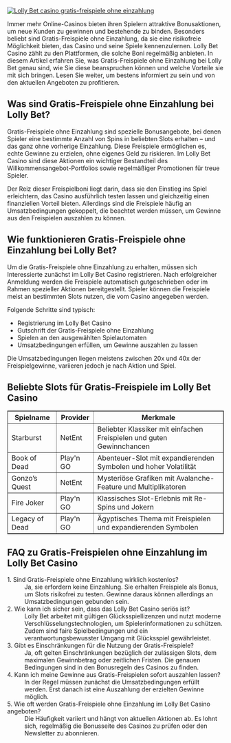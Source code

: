 [![Lolly Bet casino gratis-freispiele ohne einzahlung](https://123-caf.pages.dev/gitsignup.png)](https://vrmoo.ru/Bt82HjjY)

<div>     <p>Immer mehr Online-Casinos bieten ihren Spielern attraktive Bonusaktionen, um neue Kunden zu gewinnen und bestehende zu binden. Besonders beliebt sind Gratis-Freispiele ohne Einzahlung, da sie eine risikofreie Möglichkeit bieten, das Casino und seine Spiele kennenzulernen. Lolly Bet Casino zählt zu den Plattformen, die solche Boni regelmäßig anbieten. In diesem Artikel erfahren Sie, was Gratis-Freispiele ohne Einzahlung bei Lolly Bet genau sind, wie Sie diese beanspruchen können und welche Vorteile sie mit sich bringen. Lesen Sie weiter, um bestens informiert zu sein und von den aktuellen Angeboten zu profitieren.</p>      <h2>Was sind Gratis-Freispiele ohne Einzahlung bei Lolly Bet?</h2>   <p>Gratis-Freispiele ohne Einzahlung sind spezielle Bonusangebote, bei denen Spieler eine bestimmte Anzahl von Spins in beliebten Slots erhalten – und das ganz ohne vorherige Einzahlung. Diese Freispiele ermöglichen es, echte Gewinne zu erzielen, ohne eigenes Geld zu riskieren. Im Lolly Bet Casino sind diese Aktionen ein wichtiger Bestandteil des Willkommensangebot-Portfolios sowie regelmäßiger Promotionen für treue Spieler.</p>   <p>Der Reiz dieser Freispielboni liegt darin, dass sie den Einstieg ins Spiel erleichtern, das Casino ausführlich testen lassen und gleichzeitig einen finanziellen Vorteil bieten. Allerdings sind die Freispiele häufig an Umsatzbedingungen gekoppelt, die beachtet werden müssen, um Gewinne aus den Freispielen auszahlen zu können.</p>      <h2>Wie funktionieren Gratis-Freispiele ohne Einzahlung bei Lolly Bet?</h2>   <p>Um die Gratis-Freispiele ohne Einzahlung zu erhalten, müssen sich Interessierte zunächst im Lolly Bet Casino registrieren. Nach erfolgreicher Anmeldung werden die Freispiele automatisch gutgeschrieben oder im Rahmen spezieller Aktionen bereitgestellt. Spieler können die Freispiele meist an bestimmten Slots nutzen, die vom Casino angegeben werden.</p>   <p>Folgende Schritte sind typisch:</p>   <ul>     <li>Registrierung im Lolly Bet Casino</li>     <li>Gutschrift der Gratis-Freispiele ohne Einzahlung</li>     <li>Spielen an den ausgewählten Spielautomaten</li>     <li>Umsatzbedingungen erfüllen, um Gewinne auszahlen zu lassen</li>   </ul>   <p>Die Umsatzbedingungen liegen meistens zwischen 20x und 40x der Freispielgewinne, variieren jedoch je nach Aktion und Spiel.</p>      <h2>Beliebte Slots für Gratis-Freispiele im Lolly Bet Casino</h2>   <table border="1" cellpadding="5" cellspacing="0">     <thead>       <tr>         <th>Spielname</th>         <th>Provider</th>         <th>Merkmale</th>       </tr>     </thead>     <tbody>       <tr>         <td>Starburst</td>         <td>NetEnt</td>         <td>Beliebter Klassiker mit einfachen Freispielen und guten Gewinnchancen</td>       </tr>       <tr>         <td>Book of Dead</td>         <td>Play'n GO</td>         <td>Abenteuer-Slot mit expandierenden Symbolen und hoher Volatilität</td>       </tr>       <tr>         <td>Gonzo’s Quest</td>         <td>NetEnt</td>         <td>Mysteriöse Grafiken mit Avalanche-Feature und Multiplikatoren</td>       </tr>       <tr>         <td>Fire Joker</td>         <td>Play'n GO</td>         <td>Klassisches Slot-Erlebnis mit Re-Spins und Jokern</td>       </tr>       <tr>         <td>Legacy of Dead</td>         <td>Play'n GO</td>         <td>Ägyptisches Thema mit Freispielen und expandierenden Symbolen</td>       </tr>     </tbody>   </table>      <h2>FAQ zu Gratis-Freispielen ohne Einzahlung im Lolly Bet Casino</h2>   <dl>     <dt>1. Sind Gratis-Freispiele ohne Einzahlung wirklich kostenlos?</dt>     <dd>Ja, sie erfordern keine Einzahlung. Sie erhalten Freispiele als Bonus, um Slots risikofrei zu testen. Gewinne daraus können allerdings an Umsatzbedingungen gebunden sein.</dd>          <dt>2. Wie kann ich sicher sein, dass das Lolly Bet Casino seriös ist?</dt>     <dd>Lolly Bet arbeitet mit gültigen Glücksspiellizenzen und nutzt moderne Verschlüsselungstechnologien, um Spielerinformationen zu schützen. Zudem sind faire Spielbedingungen und ein verantwortungsbewusster Umgang mit Glücksspiel gewährleistet.</dd>          <dt>3. Gibt es Einschränkungen für die Nutzung der Gratis-Freispiele?</dt>     <dd>Ja, oft gelten Einschränkungen bezüglich der zulässigen Slots, dem maximalen Gewinnbetrag oder zeitlichen Fristen. Die genauen Bedingungen sind in den Bonusregeln des Casinos zu finden.</dd>          <dt>4. Kann ich meine Gewinne aus Gratis-Freispielen sofort auszahlen lassen?</dt>     <dd>In der Regel müssen zunächst die Umsatzbedingungen erfüllt werden. Erst danach ist eine Auszahlung der erzielten Gewinne möglich.</dd>          <dt>5. Wie oft werden Gratis-Freispiele ohne Einzahlung im Lolly Bet Casino angeboten?</dt>     <dd>Die Häufigkeit variiert und hängt von aktuellen Aktionen ab. Es lohnt sich, regelmäßig die Bonusseite des Casinos zu prüfen oder den Newsletter zu abonnieren.</dd>   </dl> </div>